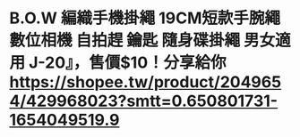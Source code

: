 # B.O.W 編織手機掛繩 19CM短款手腕繩 數位相機 自拍趕 鑰匙 隨身碟掛繩 男女適用 J-20』，售價$10！分享給你 https://shopee.tw/product/2049654/429968023?smtt=0.650801731-1654049519.9